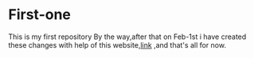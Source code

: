 # First-one
This is my first repository
By the way,after that on Feb-1st i have created these changes with help of this website,[link](https://guides.github.com/activities/hello-world/) ,and that's all for now.
